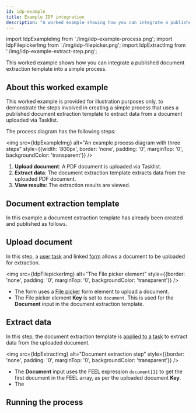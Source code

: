 ```yaml
---
id: idp-example
title: Example IDP integration
description: "A worked example showing how you can integrate a published IDP document extraction template into a simple process in Web Modeler."
---
```


import IdpExampleImg from './img/idp-example-process.png';
import IdpFilepickerImg from './img/idp-filepicker.png';
import IdpExtractImg from './img/idp-example-extract-step.png';

This worked example shows how you can integrate a published document extraction template into a simple process.

## About this worked example

This worked example is provided for illustration purposes only, to demonstrate the steps involved in creating a simple process that uses a published document extraction template to extract data from a document uploaded via Tasklist.

The process diagram has the following steps:

<img src={IdpExampleImg} alt="An example process diagram with three steps" style={{width: '800px', border: 'none', padding: '0', marginTop: '0', backgroundColor: 'transparent'}} />

1. **Upload document**: A PDF document is uploaded via Tasklist.
1. **Extract data**: The document extraction template extracts data from the uploaded PDF document.
1. **View results**: The extraction results are viewed.

## Document extraction template

In this example a document extraction template has already been created and published as follows.

## Upload document

In this step, a [user task](/components/modeler/bpmn/user-tasks/user-tasks.md) and linked [form](/components/modeler/forms/camunda-forms-reference.md) allows a document to be uploaded for extraction.

<img src={IdpFilepickerImg} alt="The File picker element" style={{border: 'none', padding: '0', marginTop: '0', backgroundColor: 'transparent'}} />

- The form uses a [File picker](/components/modeler/forms/form-element-library/forms-element-library-filepicker.md) form element to upload a document.
- The File picker element **Key** is set to `document`. This is used for the **Document** input in the document extraction template.

## Extract data

In this step, the document extraction template is [applied to a task](idp-integrate.md#create-and-configure-an-idp-task) to extract data from the uploaded document.

<img src={IdpExtractImg} alt="Document extraction step" style={{border: 'none', padding: '0', marginTop: '0', backgroundColor: 'transparent'}} />

- The **Document** input uses the FEEL expression `document[1]` to get the first document in the FEEL array, as per the uploaded document **Key**.
- The

## Running the process
